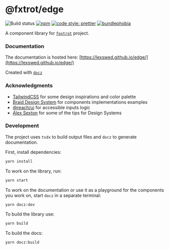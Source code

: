 # @fxtrot/edge

![Build status](https://github.com/LexSwed/edge/workflows/CI/badge.svg)
[![npm](https://img.shields.io/npm/v/@fxtrot/edge.svg)](https://www.npmjs.com/package/@fxtrot/edge)
[![code style: prettier](https://img.shields.io/badge/code_style-prettier-ff69b4.svg)](https://github.com/prettier/prettier)
[![bundlephobia](https://badgen.net/bundlephobia/minzip/@fxtrot/edge)](https://bundlephobia.com/result?p=@fxtrot/edge)

A component library for [`foxtrot`](https://github.com/LexSwed/foxtrot) project.

### Documentation

The documentation is hosted here: [https://lexswed.github.io/edge/](https://lexswed.github.io/edge/)

Created with [`docz`](https://www.docz.site/)

### Acknowledgments

- [TailwindCSS](https://tailwindcss.com) for some design inspirations and color palette
- [Braid Design System](https://seek-oss.github.io/braid-design-system) for components implementations examples
- [@reach/ui](https://reacttraining.com/reach-ui) for accessible inputs logic
- [Alex Sexton](https://www.youtube.com/watch?v=EDyiaDJJu-4) for some of the tips for Design Systems

### Development

The project uses `tsdx` to build output files and `docz` to generate documentation.

First, install dependencies:

```bash
yarn install
```

To work on the library, run:

```bash
yarn start
```

To work on the documentation or use it as a playground for the components you work on, start `docz` in a separate terminal:

```bash
yarn docz:dev
```

To build the library use:

```bash
yarn build
```

To build the docs:

```bash
yarn docz:build
```
